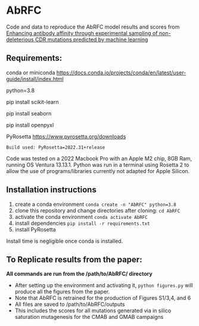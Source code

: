 # AbRFC
Code and data to reproduce the AbRFC model results and scores from [Enhancing antibody affinity through experimental sampling of non-deleterious CDR mutations predicted by machine learning](https://doi.org/10.1038/s42004-023-01037-7)

## Requirements:
conda or miniconda https://docs.conda.io/projects/conda/en/latest/user-guide/install/index.html

python=3.8

pip install scikit-learn

pip install seaborn

pip install openpyxl

PyRosetta https://www.pyrosetta.org/downloads
    
    Build used: PyRosetta=2022.31+release

Code was tested on a 2022 Macbook Pro with an Apple M2 chip, 8GB Ram, running OS Ventura 13.13.1.  Python was run in a terminal using Rosetta 2 to allow the use of programs/libraries currently not adapted for Apple Silicon.

## Installation instructions
1. create a conda environment `conda create -n "AbRFC" python=3.8`
2. clone this repository and change directories after cloning: `cd AbRFC`
3. activate the conda environment `conda activate AbRFC`
4. install dependencies `pip install -r requirements.txt` 
5. install PyRosetta 

Install time is negligible once conda is installed.

## To Replicate results from the paper:
**All commands are run from the /path/to/AbRFC/ directory**
- After setting up the environment and activating it, `python figures.py` will produce all the figures from the paper.
- Note that AbRFC is retrained for the production of Figures S1/3,4, and 6
- All files are saved to /path/to/AbRFC/outputs
- This includes the scores for all mutations generated via in silico saturation mutagenesis for the CMAB and GMAB campaigns
